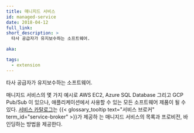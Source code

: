 ```yaml
---
title: 매니지드 서비스
id: managed-service
date: 2018-04-12
full_link:
short_description: >
  타사 공급자가 유지보수하는 소프트웨어.

aka:

tags:
  - extension
---
```


타사 공급자가 유지보수하는 소프트웨어.

<!--more-->

매니지드 서비스의 몇 가지 예시로 AWS EC2, Azure SQL Database 그리고 GCP Pub/Sub
이 있으나, 애플리케이션에서 사용할 수 있는 모든 소프트웨어 제품이 될 수 있다.
[서비스 카탈로그](/docs/concepts/service-catalog/)는
{{< glossary_tooltip text="서비스 브로커" term_id="service-broker" >}}가 제공하
는 매니지드 서비스의 목록과 프로비전, 바인딩하는 방법을 제공한다.
